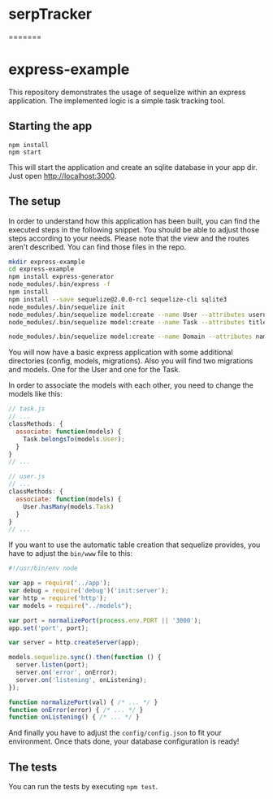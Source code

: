 # serpTracker
=======
# express-example

This repository demonstrates the usage of sequelize within an express application.
The implemented logic is a simple task tracking tool.

## Starting the app

```
npm install
npm start
```

This will start the application and create an sqlite database in your app dir.
Just open [http://localhost:3000](http://localhost:3000).

## The setup

In order to understand how this application has been built, you can find the
executed steps in the following snippet. You should be able to adjust those
steps according to your needs. Please note that the view and the routes aren't
described. You can find those files in the repo.

```bash
mkdir express-example
cd express-example
npm install express-generator
node_modules/.bin/express -f
npm install
npm install --save sequelize@2.0.0-rc1 sequelize-cli sqlite3
node_modules/.bin/sequelize init
node_modules/.bin/sequelize model:create --name User --attributes username:string
node_modules/.bin/sequelize model:create --name Task --attributes title:string

node_modules/.bin/sequelize model:create --name Domain --attributes name:string
```

You will now have a basic express application with some additional directories
(config, models, migrations). Also you will find two migrations and models.
One for the User and one for the Task.

In order to associate the models with each other, you need to change the models
like this:

```js
// task.js
// ...
classMethods: {
  associate: function(models) {
    Task.belongsTo(models.User);
  }
}
// ...
```

```js
// user.js
// ...
classMethods: {
  associate: function(models) {
    User.hasMany(models.Task)
  }
}
// ...
```

If you want to use the automatic table creation that sequelize provides,
you have to adjust the `bin/www` file to this:

```js
#!/usr/bin/env node

var app = require('../app');
var debug = require('debug')('init:server');
var http = require('http');
var models = require("../models");

var port = normalizePort(process.env.PORT || '3000');
app.set('port', port);

var server = http.createServer(app);

models.sequelize.sync().then(function () {
  server.listen(port);
  server.on('error', onError);
  server.on('listening', onListening);
});

function normalizePort(val) { /* ... */ }
function onError(error) { /* ... */ }
function onListening() { /* ... */ }
```

And finally you have to adjust the `config/config.json` to fit your environment.
Once thats done, your database configuration is ready!

## The tests

You can run the tests by executing `npm test`.